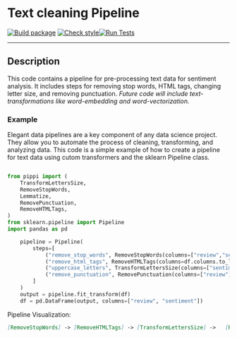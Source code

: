 # Text cleaning Pipeline 

[![Build package](https://github.com/szymonrucinski/pippi-lang/actions/workflows/build-pkg.yml/badge.svg)](https://github.com/szymonrucinski/pippi-lang/actions/workflows/build-pkg.yml) [![Check style](https://github.com/szymonrucinski/pippi-lang/actions/workflows/check-style.yml/badge.svg)](https://github.com/szymonrucinski/pippi-lang/actions/workflows/check-style.yml)[![Run Tests](https://github.com/szymonrucinski/pippi-lang/actions/workflows/run-tests.yml/badge.svg)](https://github.com/szymonrucinski/pippi-lang/actions/workflows/run-tests.yml)
___
## Description
This code contains a pipeline for pre-processing text data for sentiment analysis. It includes steps for removing stop words, HTML tags, changing letter size, and removing punctuation.
*Future code will include text-transformations like word-embedding and word-vectorization.*

### Example
Elegant data pipelines are a key component of any data science project. They allow you to automate the process of cleaning, transforming, and analyzing data. This code is a simple example of how to create a pipeline for text data using cutom transformers and the sklearn Pipeline class.

``` python

from pippi import (
    TransformLettersSize,
    RemoveStopWords,
    Lemmatize,
    RemovePunctuation,
    RemoveHTMLTags,
)
from sklearn.pipeline import Pipeline
import pandas as pd

    pipeline = Pipeline(
        steps=[
            ("remove_stop_words", RemoveStopWords(columns=["review","sentiment"])),
            ("remove_html_tags", RemoveHTMLTags(columns=df.columns.to_list())),
            ("uppercase_letters", TransformLettersSize(columns=["sentiment"], case_transform="upper")),
            ("remove_punctuation", RemovePunctuation(columns=["review"])),
        ]
    )
    output = pipeline.fit_transform(df)
    df = pd.DataFrame(output, columns=["review", "sentiment"])

```
Pipeline Visualization:

``` markdown
[RemoveStopWords] -> [RemoveHTMLTags] -> [TransformLettersSize] ->   [RemovePunctuation]
```

